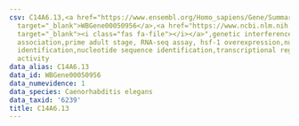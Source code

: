 ```yaml
---
csv: C14A6.13,<a href="https://www.ensembl.org/Homo_sapiens/Gene/Summary?db=core;g=WBGene00050956"
  target="_blank">WBGene00050956</a>,<a href="https://www.ncbi.nlm.nih.gov/pubmed/30894454"
  target="_blank"><i class="fas fa-file"></i></a>",genetic interference,functional
  association,prime adult stage, RNA-seq assay, hsf-1 overexpression,nucleotide sequence
  identification,nucleotide sequence identification,transcriptional regulation,up-regulates
  activity
data_alias: C14A6.13
data_id: WBGene00050956
data_numevidence: 1
data_species: Caenorhabditis elegans
data_taxid: '6239'
title: C14A6.13
---
```

